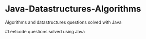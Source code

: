 # Java-Datastructures-Algorithms
Algorithms and datastructures questions solved with Java


#Leetcode questions solved using Java
